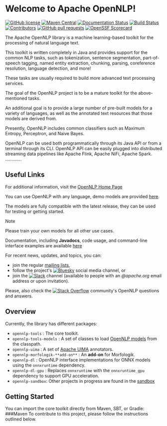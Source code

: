 <!--
Licensed to the Apache Software Foundation (ASF) under one or more
contributor license agreements.  See the NOTICE file distributed with
this work for additional information regarding copyright ownership.
The ASF licenses this file to You under the Apache License, Version 2.0
(the "License"); you may not use this file except in compliance with
the License.  You may obtain a copy of the License at

    http://www.apache.org/licenses/LICENSE-2.0

Unless required by applicable law or agreed to in writing, software
distributed under the License is distributed on an "AS IS" BASIS,
WITHOUT WARRANTIES OR CONDITIONS OF ANY KIND, either express or implied.
See the License for the specific language governing permissions and
limitations under the License.
-->

Welcome to Apache OpenNLP!
===========

[![GitHub license](https://img.shields.io/badge/license-Apache%202-blue.svg)](https://raw.githubusercontent.com/apache/opennlp/main/LICENSE)
[![Maven Central](https://maven-badges.herokuapp.com/maven-central/org.apache.opennlp/opennlp/badge.svg)](https://maven-badges.herokuapp.com/maven-central/org.apache.opennlp/opennlp)
[![Documentation Status](https://img.shields.io/:docs-latest-green.svg)](http://opennlp.apache.org/docs/index.html)
[![Build Status](https://github.com/apache/opennlp/workflows/Java%20CI/badge.svg)](https://github.com/apache/opennlp/actions)
[![Contributors](https://img.shields.io/github/contributors/apache/opennlp)](https://github.com/apache/opennlp/graphs/contributors)
[![GitHub pull requests](https://img.shields.io/github/issues-pr-raw/apache/opennlp.svg)](https://github.com/apache/opennlp/pulls)
[![OpenSSF Scorecard](https://api.securityscorecards.dev/projects/github.com/apache/opennlp/badge)](https://api.securityscorecards.dev/projects/github.com/apache/opennlp)

The Apache OpenNLP library is a machine learning-based toolkit for the processing of natural language text.

This toolkit is written completely in Java and provides support for the common NLP tasks, such as tokenization,
 sentence segmentation, part-of-speech tagging, named entity extraction, chunking, parsing,
  coreference resolution, language detection, and more!

These tasks are usually required to build more advanced text processing services.

The goal of the OpenNLP project is to be a mature toolkit for the above-mentioned tasks.

An additional goal is to provide a large number of pre-built models for a variety of languages, as
well as the annotated text resources that those models are derived from.

Presently, OpenNLP includes common classifiers such as Maximum Entropy, Perceptron, and Naive Bayes.

OpenNLP can be used both programmatically through its Java API or from a terminal through its CLI. 
OpenNLP API can be easily plugged into distributed streaming data pipelines like Apache Flink, Apache NiFi, Apache Spark.
.............
## Useful Links
       
For additional information, visit the [OpenNLP Home Page](http://opennlp.apache.org/)

You can use OpenNLP with any language, demo models are provided [here](https://downloads.apache.org/opennlp/models/).

The models are fully compatible with the latest release, they can be used for testing or getting started. 

> [!NOTE]  
> Please train your own models for all other use cases.

Documentation, including **Javadocs**, code usage, and command-line interface examples are available [here](http://opennlp.apache.org/docs/)

For recent news, updates, and topics, you can:  
- join the regular [mailing lists](http://opennlp.apache.org/mailing-lists.html), 
- follow the project's [![Bluesky](https://img.shields.io/badge/Bluesky-0285FF?logo=bluesky&logoColor=fff)](https://bsky.app/profile/apacheopennlp.bsky.social) social media channel, or
- join the [![Slack](https://img.shields.io/badge/Slack-4A154B?logo=slack&logoColor=fff)](https://the-asf.slack.com) channel (available to people with an _@apache.org_ email address or upon invitation). 

Please, also check the [![Stack Overflow](https://img.shields.io/badge/-Stack%20Overflow-FE7A16?logo=stack-overflow&logoColor=white)](https://stackoverflow.com/questions/tagged/opennlp) community's OpenNLP questions and answers.

## Overview

Currently, the library has different packages:

* `opennlp-tools` : The core toolkit.
* `opennlp-tools-models` : A set of classes to load [OpenNLP models](https://github.com/apache/opennlp-models) from the classpath.
* `opennlp-uima` : A set of [Apache UIMA](https://uima.apache.org) annotators.
* `opennlp-morfologik-**add-on**` : An **add-on** for Morfologik.
* `opennlp-dl` : OpenNLP interface implementations for ONNX models using the `onnxruntime` dependency.
* `opennlp-dl-gpu` : Replaces `onnxruntime` with the `onnxruntime_gpu` dependency to support GPU acceleration.
* `opennlp-sandbox`: Other projects in progress are found in the [sandbox](https://github.com/apache/opennlp-sandbox)

## Getting Started

You can import the core toolkit directly from Maven, SBT, or Gradle:
###Maven
To contribute to this project, please follow the instructions outlined below.
